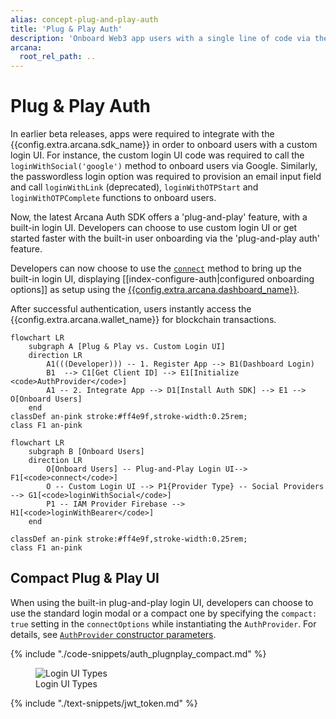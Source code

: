 ```yaml
---
alias: concept-plug-and-play-auth
title: 'Plug & Play Auth'
description: 'Onboard Web3 app users with a single line of code via the built-in plug-and-play UI pop-up that displays various configured authentication providers.'
arcana:
  root_rel_path: ..
---
```


# Plug & Play Auth

In earlier beta releases, apps were required to integrate with the {{config.extra.arcana.sdk_name}} in order to onboard users with a custom login UI. For instance, the custom login UI code was required to call the `loginWithSocial('google')` method to onboard users via Google. Similarly, the passwordless login option was required to provision an email input field and call `loginWithLink` (deprecated), `loginWithOTPStart` and `loginWithOTPComplete` functions to onboard users.

Now, the latest Arcana Auth SDK offers a 'plug-and-play' feature, with a built-in login UI. Developers can choose to use custom login UI or get started faster with the built-in user onboarding via the 'plug-and-play auth' feature. 

Developers can now choose to use the [`connect`](https://authsdk-ref-guide.netlify.app/classes/authprovider#connect) method to bring up the built-in login UI, displaying [[index-configure-auth|configured onboarding options]] as setup using the [{{config.extra.arcana.dashboard_name}}]({{page.meta.arcana.root_rel_path}}/concepts/dashboard.md).

After successful authentication, users instantly access the {{config.extra.arcana.wallet_name}} for blockchain transactions. 

```mermaid
flowchart LR 
    subgraph A [Plug & Play vs. Custom Login UI]
    direction LR
        A1(((Developer))) -- 1. Register App --> B1(Dashboard Login)
        B1  --> C1[Get Client ID] --> E1[Initialize <code>AuthProvider</code>]
        A1 -- 2. Integrate App --> D1[Install Auth SDK] --> E1 --> O[Onboard Users]
    end
classDef an-pink stroke:#ff4e9f,stroke-width:0.25rem;
class F1 an-pink
```

```mermaid
flowchart LR
    subgraph B [Onboard Users]
    direction LR
        O[Onboard Users] -- Plug-and-Play Login UI--> F1[<code>connect</code>]
        O -- Custom Login UI --> P1{Provider Type} -- Social Providers --> G1[<code>loginWithSocial</code>]
        P1 -- IAM Provider Firebase --> H1[<code>loginWithBearer</code>]
    end

classDef an-pink stroke:#ff4e9f,stroke-width:0.25rem;
class F1 an-pink
```

## Compact Plug & Play UI

When using the built-in plug-and-play login UI, developers can choose to use the standard login modal or a compact one by specifying the `compact: true` setting in the `connectOptions` while instantiating the `AuthProvider`. For details, see [`AuthProvider` constructor parameters](https://authsdk-ref-guide.netlify.app/interfaces/constructorparams).

{% include "./code-snippets/auth_plugnplay_compact.md" %}

<figure markdown="span">
  <img src="{{config.extra.arcana.img_dir}}/relnote_1.0.8_compact_login.{{config.extra.arcana.img_png}}" alt="Login UI Types" class="an-screenshots-noeffects width_85pc"/>
  <figcaption>Login UI Types</figcaption>
</figure>

{% include "./text-snippets/jwt_token.md" %}
